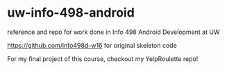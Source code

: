 # uw-info-498-android
reference and repo for work done in Info 498 Android Development at UW

https://github.com/info498d-w16 for original skeleton code

For my final project of this course, checkout my YelpRoulette repo!
